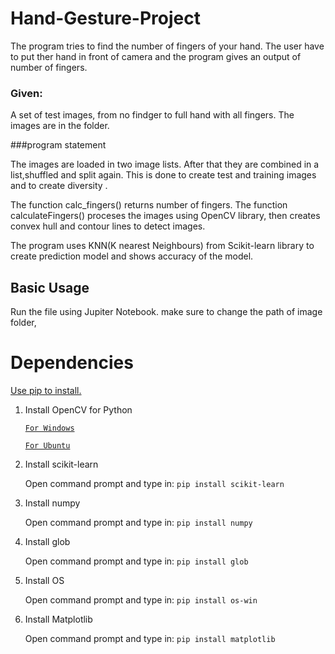 # Hand-Gesture-Project

The program tries to find the number of fingers of your hand. The user have to put ther hand in front of camera and the program gives an output of number of fingers.

### Given:

A set of test images, from no findger to full hand with all fingers.
The images are in the folder.

###program statement

The images are loaded in two image lists. After that they are combined in a list,shuffled and split again. This is done to create test and training images and to create diversity .

The function calc_fingers() returns number of fingers.
The function calculateFingers() proceses the images using OpenCV library, then creates convex hull and contour lines to detect images.

The program uses KNN(K nearest Neighbours) from Scikit-learn library to create prediction model and shows accuracy of the model.

## Basic Usage

Run the file using Jupiter Notebook.
make sure to change the path of image folder,

# Dependencies

[Use pip to install.](https://pypi.python.org/pypi/pip)

1.  Install OpenCV for Python

	[`For Windows`](http://docs.opencv.org/3.1.0/d5/de5/tutorial_py_setup_in_windows.html)

	[`For Ubuntu`](http://www.pyimagesearch.com/2015/06/22/install-opencv-3-0-and-python-2-7-on-ubuntu/)


2. Install scikit-learn 

	Open command prompt and type in:
	```pip install scikit-learn```

3. Install numpy 

	Open command prompt and type in:
	```pip install numpy```
4. Install glob

	Open command prompt and type in:
	```pip install glob```
5. Install OS 

	Open command prompt and type in:
	```pip install os-win```
6. Install Matplotlib 

	Open command prompt and type in:
	```pip install matplotlib```
